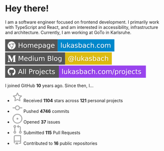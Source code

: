 # Hey there!

I am a software engineer focused on frontend development. I primarily work with TypeScript and React, and am interested in accessibility, infrastructure and architecture. Currently, I am working at GoTo in Karlsruhe.

[![Homepage](./icons/homepage.svg)](https://lukasbach.com)
[![Medium Blog](./icons/medium.svg)](https://medium.com/@lukasbach)
[![My Projects](./icons/projects.svg)](https://lukasbach.com/projects)

I joined GitHub **10** years ago. Since then, I...

- ![](./icons/star.svg) Received **1104** stars across **121** personal projects
- ![](./icons/commit.svg) Pushed **4746** commits
- ![](./icons/issues.svg) Opened **37** issues
- ![](./icons/pr.svg) Submitted **115** Pull Requests
- ![](./icons/repo.svg) Contributed to **16** public repositories
